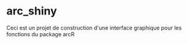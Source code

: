 # arc_shiny

Ceci est un projet de construction d'une interface graphique pour les fonctions 
du package arcR